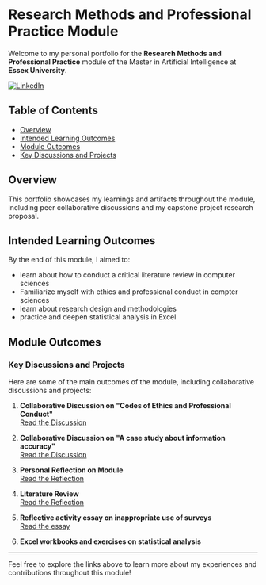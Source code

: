 # Research Methods and Professional Practice Module

Welcome to my personal portfolio for the **Research Methods and Professional Practice** module of the Master in Artificial Intelligence at **Essex University**.

[![LinkedIn](https://img.shields.io/badge/LinkedIn-Connect-blue?style=for-the-badge&logo=linkedin)](https://www.linkedin.com/in/lisaduschek/)

## Table of Contents
- [Overview](#overview)
- [Intended Learning Outcomes](#intended-learning-outcomes)
- [Module Outcomes](#module-outcomes)
- [Key Discussions and Projects](#key-discussions-and-projects)

## Overview
This portfolio showcases my learnings and artifacts throughout the module, including peer collaborative discussions and my capstone project research proposal.

## Intended Learning Outcomes
By the end of this module, I aimed to:
- learn about how to conduct a critical literature review in computer sciences
- Familiarize myself with ethics and professional conduct in compter sciences
- learn about research design and methodologies
- practice and deepen statistical analysis in Excel

## Module Outcomes
### Key Discussions and Projects
Here are some of the main outcomes of the module, including collaborative discussions and projects:

1. **Collaborative Discussion on "Codes of Ethics and Professional Conduct"**  
   [Read the Discussion](https://github.com/LisaDuschek/e-portfolio-research-methods-and-professional-practices/blob/main/Collaborative%20discussion%201.pdf)

2. **Collaborative Discussion on "A case study about information accuracy"**  
   [Read the Discussion](https://github.com/LisaDuschek/e-portfolio-research-methods-and-professional-practices/blob/main/Collaborative%20discussion%202.pdf)

3. **Personal Reflection on Module**  
   [Read the Reflection](https://github.com/LisaDuschek/e-portfolio-research-methods-and-professional-practices/blob/main/Reflective%20piece_Lisa%20Duschek.pdf)

4. **Literature Review**  
   [Read the Reflection](https://github.com/LisaDuschek/e-portfolio-research-methods-and-professional-practices/blob/main/Critical%20literature%20review%20-%20Lisa%20Duschek(2).docx)

5. **Reflective activity essay on inappropriate use of surveys**  
   [Read the essay](https://github.com/LisaDuschek/e-portfolio-research-methods-and-professional-practices/blob/main/Reflective%20activity%202.pdf)

6. **Excel workbooks and exercises on statistical analysis**

---

Feel free to explore the links above to learn more about my experiences and contributions throughout this module!
